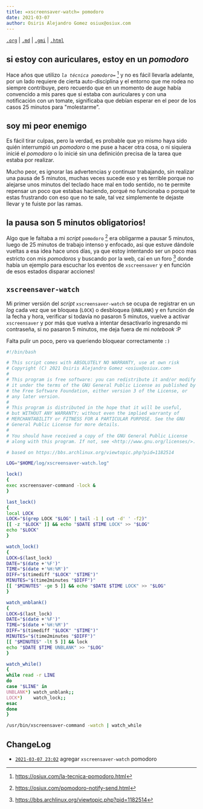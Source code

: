 ```yaml
---
title: =xscreensaver-watch= pomodoro
date: 2021-03-07
author: Osiris Alejandro Gomez osiux@osiux.com
---
```


[`.org`](https://gitlab.com/osiux/osiux.gitlab.io/-/raw/master/2021-03-07-xscreensaver-watch-pomodoro.org) |
[`.md`](https://gitlab.com/osiux/osiux.gitlab.io/-/raw/master/2021-03-07-xscreensaver-watch-pomodoro.md) |
[`.gmi`](gemini://gmi.osiux.com/2021-03-07-xscreensaver-watch-pomodoro.gmi) |
[`.html`](https://osiux.gitlab.io/2021-03-07-xscreensaver-watch-pomodoro.html)

## si estoy con auriculares, estoy en un *pomodoro*

Hace años que utilizo *`la técnica pomodoro=`* [^1] y no es fácil
llevarla adelante, por un lado requiere de cierta auto-disciplina y el
entorno que me rodea no siempre contribuye, pero recuerdo que en un
momento de auge había convencido a mis pares que si estaba con
auriculares y con una notificación con un tomate, significaba que debían
esperar en el peor de los casos 25 minutos para \"molestarme\".

## soy mi peor enemigo

Es fácil tirar culpas, pero la verdad, es probable que yo mismo haya
sido quién interrumpió un *pomodoro* o me puse a hacer otra cosa, o ni
siquiera inicié el *pomodoro* o lo inicié sin una definición precisa de
la tarea que estaba por realizar.

Mucho peor, es ignorar las advertencias y continuar trabajando, sin
realizar una pausa de 5 minutos, muchas veces sucede eso y es terrible
porque no alejarse unos minutos del teclado hace mal en todo sentido, no
te permite repensar un poco que estabas haciendo, porqué no funcionaba o
porqué te estas frustrando con eso que no te sale, tal vez simplemente
te dejaste llevar y te fuiste por las ramas.

## la pausa son 5 minutos obligatorios!

Algo que le faltaba a mi *script* `pomodoro` [^2] era obligarme a pausar
5 minutos, luego de 25 minutos de trabajo intenso y enfocado, asi que
estuve dándole vueltas a esa idea hace unos días, ya que estoy
intentando ser un poco mas estricto con mis *pomodoros* y buscando por
la web, caí en un foro [^3] donde había un ejemplo para escuchar los
eventos de `xscreensaver` y en función de esos estados disparar
acciones!

## `xscreensaver-watch`

Mi primer versión del *script* `xscreensaver-watch` se ocupa de
registrar en un *log* cada vez que se bloquea (`LOCK`) o desbloquea
(`UNBLANK`) y en función de la fecha y hora, verificar si todavía no
pasaron 5 minutos, vuelve a activar `xscreensaver` y por más que vuelva
a intentar desactivarlo ingresando mi contraseña, si no pasaron 5
minutos, me deja fuera de mi *notebook* :P

Falta pulir un poco, pero va queriendo bloquear correctamente `:)`

``` {.bash org-language="sh" exports="code"}
#!/bin/bash

# This script comes with ABSOLUTELY NO WARRANTY, use at own risk
# Copyright (C) 2021 Osiris Alejandro Gomez <osiux@osiux.com>
#
# This program is free software: you can redistribute it and/or modify
# it under the terms of the GNU General Public License as published by
# the Free Software Foundation, either version 3 of the License, or
# any later version.
#
# This program is distributed in the hope that it will be useful,
# but WITHOUT ANY WARRANTY; without even the implied warranty of
# MERCHANTABILITY or FITNESS FOR A PARTICULAR PURPOSE. See the GNU
# General Public License for more details.
#
# You should have received a copy of the GNU General Public License
# along with this program. If not, see <http://www.gnu.org/licenses/>.

# based on https://bbs.archlinux.org/viewtopic.php?pid=1182514

LOG="$HOME/log/xscreensaver-watch.log"

lock()
{
exec xscreensaver-command -lock &
}

last_lock()
{
local LOCK
LOCK="$(grep LOCK "$LOG" | tail -1 | cut -d' ' -f2)"
[[ -z "$LOCK" ]] && echo "$DATE $TIME LOCK" >> "$LOG"
echo "$LOCK"
}

watch_lock()
{
LOCK=$(last_lock)
DATE="$(date +'%F')"
TIME="$(date +'%H:%M')"
DIFF="$(timediff "$LOCK" "$TIME")"
MINUTES="$(time2minutes "$DIFF")"
[[ "$MINUTES" -ge 5 ]] && echo "$DATE $TIME LOCK" >> "$LOG"
}

watch_unblank()
{
LOCK=$(last_lock)
DATE="$(date +'%F')"
TIME="$(date +'%H:%M')"
DIFF="$(timediff "$LOCK" "$TIME")"
MINUTES="$(time2minutes "$DIFF")"
[[ "$MINUTES" -lt 5 ]] && lock
echo "$DATE $TIME UNBLANK" >> "$LOG"
}

watch_while()
{
while read -r LINE
do
case "$LINE" in
UNBLANK*) watch_unblank;;
LOCK*)    watch_lock;;
esac
done
}

/usr/bin/xscreensaver-command -watch | watch_while

```

## ChangeLog

-   [`2021-03-07 23:02`](https://gitlab.com/osiux/osiux.gitlab.io/-/commit/f6e60c7015bbf1e5a2efb6a25e17b05398f3c7a1)
agregar `xscreensaver-watch` pomodoro

[^1]: <https://osiux.com/la-tecnica-pomodoro.html>

[^2]: <https://osiux.com/pomodoro-notify-send.html>

[^3]: <https://bbs.archlinux.org/viewtopic.php?pid=1182514>
